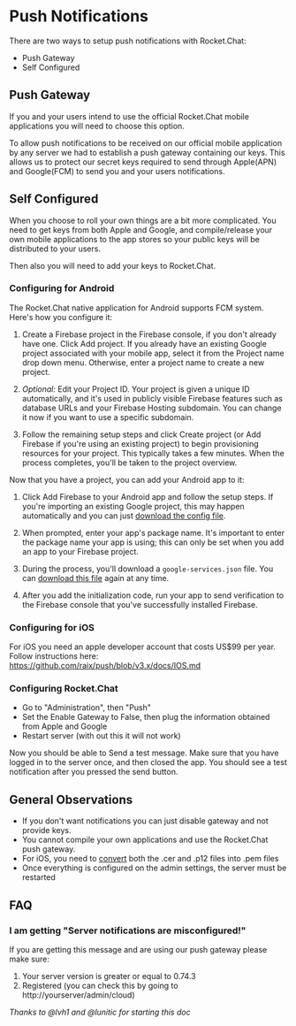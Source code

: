 # Push Notifications

There are two ways to setup push notifications with Rocket.Chat:
* Push Gateway
* Self Configured

## Push Gateway

If you and your users intend to use the official Rocket.Chat mobile applications you will need to choose this option.

To allow push notifications to be received on our official mobile application by any server we had to establish a push gateway containing our keys.  This allows us to protect our secret keys required to send through Apple(APN) and Google(FCM) to send you and your users notifications.

## Self Configured

When you choose to roll your own things are a bit more complicated.  You need to get keys from both Apple and Google, and compile/release your own mobile applications to the app stores so your public keys will be distributed to your users.

Then also you will need to add your keys to Rocket.Chat.

### Configuring for Android

The Rocket.Chat native application for Android supports FCM system. Here's how you configure it:

1. Create a Firebase project in the Firebase console, if you don't already have one. Click Add project. If you already have an existing Google project associated with your mobile app, select it from the Project name drop down menu. Otherwise, enter a project name to create a new project.

2. *Optional:* Edit your Project ID. Your project is given a unique ID automatically, and it's used in publicly visible Firebase features such as database URLs and your Firebase Hosting subdomain. You can change it now if you want to use a specific subdomain.

3. Follow the remaining setup steps and click Create project (or Add Firebase if you're using an existing project) to begin provisioning resources for your project. This typically takes a few minutes. When the process completes, you'll be taken to the project overview.

Now that you have a project, you can add your Android app to it:

1. Click Add Firebase to your Android app and follow the setup steps. If you're importing an existing Google project, this may happen automatically and you can just [download the config file](http://support.google.com/firebase/answer/7015592).

2. When prompted, enter your app's package name. It's important to enter the package name your app is using; this can only be set when you add an app to your Firebase project.

3. During the process, you'll download a `google-services.json` file. You can [download this file](http://support.google.com/firebase/answer/7015592) again at any time.

4. After you add the initialization code, run your app to send verification to the Firebase console that you've successfully installed Firebase.

### Configuring for iOS

For iOS you need an apple developer account that costs US$99 per year. Follow instructions here: <https://github.com/raix/push/blob/v3.x/docs/IOS.md>

### Configuring Rocket.Chat

- Go to "Administration", then "Push"
- Set the Enable Gateway to False, then plug the information obtained from Apple and Google
- Restart server (with out this it will not work)

Now you should be able to Send a test message. Make sure that you have logged in to the server once, and then closed the app.
You should see a test notification after you pressed the send button.

## General Observations

- If you don't want notifications you can just disable gateway and not provide keys.
- You cannot compile your own applications and use the Rocket.Chat push gateway.
- For iOS, you need to [convert](https://github.com/raix/push/blob/master/docs/IOS.md) both the .cer and .p12 files into .pem files
- Once everything is configured on the admin settings, the server must be restarted

## FAQ

### I am getting "Server notifications are misconfigured!"

If you are getting this message and are using our push gateway please make sure:
1. Your server version is greater or equal to 0.74.3
2. Registered (you can check this by going to http://yourserver/admin/cloud)


_Thanks to @lvh1 and @lunitic for starting this doc_
